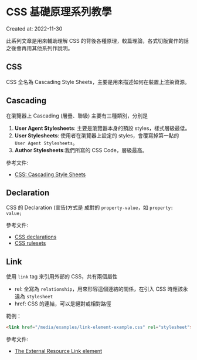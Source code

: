 # CSS 基礎原理系列教學
Created at: 2022-11-30

此系列文章是用來輔助理解 CSS 的背後各種原理，較篇理論，各式切版實作的話之後會再用其他系列作說明。

## CSS

CSS 全名為 Cascading Style Sheets，主要是用來描述如何在裝置上渲染資源。

## Cascading
在瀏覽器上 Cascading (層疊、聯級) 主要有三種類別，分別是
1. **User Agent Stylesheets**: 主要是瀏覽器本身的預設 styles，樣式層級最低。
2. **User Stylesheets**: 使用者在瀏覽器上設定的 styles，會覆寫掉第一點的 `User Agent Stylesheets`。
3. **Author Stylesheets**:我們所寫的 CSS Code，層級最高。

參考文件:
- [CSS: Cascading Style Sheets
](https://developer.mozilla.org/en-US/docs/Web/CSS/Cascade)

## Declaration
CSS 的 Declaration (宣告)方式是 成對的 `property-value`，如 `property: value;`

參考文件:
- [CSS declarations](https://developer.mozilla.org/en-US/docs/Web/CSS/Syntax#css_declarations)
- [CSS rulesets](https://developer.mozilla.org/en-US/docs/Web/CSS/Syntax#css_rulesets)

## Link
使用 `link` tag 來引用外部的 CSS，共有兩個屬性
- rel: 全寫為 `relationship`，用來形容這個連結的關係，在引入 CSS 時應該永遠為 `stylesheet`
- href: CSS 的連結，可以是絕對或相對路徑

範例：
```html
<link href="/media/examples/link-element-example.css" rel="stylesheet">
```

參考文件:
- [The External Resource Link element](https://developer.mozilla.org/en-US/docs/Web/HTML/Element/link)
